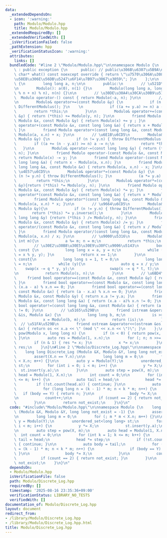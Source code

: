 ```yaml
---
data:
  _extendedDependsOn:
  - icon: ':warning:'
    path: Modulo/Modulo.hpp
    title: Modulo/Modulo.hpp
  _extendedRequiredBy: []
  _extendedVerifiedWith: []
  _isVerificationFailed: false
  _pathExtension: hpp
  _verificationStatusIcon: ':warning:'
  attributes:
    links: []
  bundledCode: "#line 2 \"Modulo/Modulo.hpp\"\n\nnamespace Modulo {\n    class DifferentModulus\
    \ : public exception {\n      public: // public\u306B\u6307\u5B9A\n      const\
    \ char* what() const noexcept override { return \"\u7570\u306A\u308B\u6CD5\u540C\
    \u58EB\u306E\u56DB\u5247\u6F14\u7B97\u3067\u3059\"; }\n    };\n\n    struct Modulo\
    \ {\n        long long a, n;\n\n        public:\n        // \u521D\u671F\u5316\
    \n        Modulo(): a(0), n(1) {}\n        Modulo(long long a, long long n): a((a\
    \ % n + n) % n), n(n) {}\n\n        // \u30DE\u30A4\u30CA\u30B9\u5143\n      \
    \  Modulo operator-() const { return Modulo(-a, n); }\n\n        // \u52A0\u6CD5\
    \n        Modulo& operator+=(const Modulo &y) {\n            if (n != y.n) { throw\
    \ DifferentModulus(); }\n    \n            if ((a += y.a) >= n) a -= n;\n    \
    \        return *this;\n        }\n\n        Modulo& operator+=(const long long\
    \ &y) { return (*this) += Modulo(y, n); }\n\n        friend Modulo operator+(const\
    \ Modulo &x, const Modulo &y) { return Modulo(x) += y ; }\n        friend Modulo\
    \ operator+(const Modulo &x, const long long &a) { return x + Modulo(a, x.n);\
    \ }\n        friend Modulo operator+(const long long &a, const Modulo &x) { return\
    \ Modulo(a, x.n) + x; }\n\n        // \u6E1B\u6CD5\n        Modulo& operator-=(const\
    \ Modulo &y) {\n            if (n != y.n) { throw DifferentModulus(); }\n    \
    \        if ((a += (n - y.a)) >= n) a -= n;\n            return *this;\n     \
    \   }\n\n        Modulo& operator-=(const long long &y) { return (*this) -= Modulo(y,\
    \ n); }\n\n        friend Modulo operator-(const Modulo &x, const Modulo &y) {\
    \ return Modulo(x) -= y; }\n        friend Modulo operator-(const Modulo &x, const\
    \ long long &a) { return x - Modulo(a, x.n); }\n        friend Modulo operator-(const\
    \ long long &a, const Modulo &x) { return Modulo(a, x.n) - x; }\n\n        //\
    \ \u4E57\u6CD5\n        Modulo& operator*=(const Modulo &y) {\n            if\
    \ (n != y.n) { throw DifferentModulus(); }\n            (a *= y.a) %= n;\n   \
    \         return *this;\n        }\n\n        Modulo& operator*=(const long long\
    \ &y){return (*this) *= Modulo(y, n); }\n\n        friend Modulo operator*(const\
    \ Modulo &x, const Modulo &y) { return Modulo(x) *= y; }\n        friend Modulo\
    \ operator*(const Modulo &x, const long long &a) { return x * Modulo(a,x.n); }\n\
    \        friend Modulo operator*(const long long &a, const Modulo &x) { return\
    \ Modulo(a, x.n) * x; }\n\n        // \u9664\u6CD5\n        Modulo& operator/=(const\
    \ Modulo &y){\n            if (n != y.n) { throw DifferentModulus(); }\n     \
    \       return (*this) *= y.inverse();\n        }\n\n        Modulo& operator/=(const\
    \ long long &y) {return (*this ) /= Modulo(y, n); }\n\n        friend Modulo operator/(const\
    \ Modulo &x, const Modulo &y) { return Modulo(x) /= y; }\n        friend Modulo\
    \ operator/(const Modulo &x, const long long &a) { return x / Modulo(a, x.n);\
    \ }\n        friend Modulo operator/(const long long &a, const Modulo &x) { return\
    \ Modulo(a, x.n) / x; }\n\n        // \u9000\u5316\n        Modulo& degenerate(const\
    \ int m){\n            a %= m; n = m;\n            return *this;\n        }\n\n\
    \        // \u30E2\u30B8\u30E5\u30E9\u30FC\u9006\u5143\n        bool invertible()\
    \ const {\n            long long x = a, y = n;\n            while (y) { swap(x\
    \ = x % y, y); }\n            return x == 1;\n        }\n\n        Modulo inverse()\
    \ const{\n            long long s = 1, t = 0;\n            long long x = a, y\
    \ = n;\n            while (y){\n                auto q = x / y;\n            \
    \    swap(x -= q * y, y);\n                swap(s -= q * t, t);\n            }\n\
    \n            return Modulo(s, n);\n        }\n\n        // \u6BD4\u8F03\n   \
    \     friend bool operator==(const Modulo &x, const Modulo &y) { return x.a==y.a;\
    \ }\n        friend bool operator==(const Modulo &x, const long long &a) { return\
    \ (x.a - a) % x.n == 0; }\n        friend bool operator==(const long long &a,\
    \ const Modulo &x) { return (a - x.a) % x.n == 0; }\n\n        friend bool operator!=(const\
    \ Modulo &x, const Modulo &y) { return x.a != y.a; }\n        friend bool operator!=(const\
    \ Modulo &x, const long long &a) { return (x.a - a)% x.n != 0; }\n        friend\
    \ bool operator!=(const long long &a, const Modulo &x) { return (a - x.a)% x.n\
    \ != 0; }\n\n        // \u5165\u529B\n        friend istream &operator>>(istream\
    \ &is, Modulo &x) {\n            long long b, m;\n            is >> b >> m;\n\
    \            x = Modulo(b, m);\n            return (is);\n        }\n\n      \
    \  // \u51FA\u529B\n        friend ostream &operator<<(ostream &os, const Modulo\
    \ &x) { return os << x.a << \" (mod \" << x.n << \")\"; }\n    };\n\n    Modulo\
    \ pow(Modulo x, long long n) {\n        if (n < 0) { return pow(x, -n).inverse();\
    \ }\n\n        auto res = Modulo(1, x.n);\n        for (; n; n >>= 1) {\n    \
    \        if (n & 1) { res *= x; }\n            x *= x;\n        }\n\n        return\
    \ res;\n    }\n}\n#line 2 \"Modulo/Discrete_Log.hpp\"\n\nnamespace Modulo {\n\
    \    long long Discrete_Log (Modulo &X, Modulo &Y, long long not_exist = -1) {\n\
    \        assert(X.n == Y.n);\n\n        long long m = 0;\n        for (; m * m\
    \ < X.n; m++) {}\n\n        auto y = Modulo(Y);\n        unordered_set<long long>\
    \ st;\n        for (int i = 0; i < m; i++) {\n            y *= X;\n          \
    \  st.insert(y.a);\n        }\n\n        auto step = pow(X, m);\n        auto\
    \ head = Modulo(1, X.n);\n        int count = 0;\n\n        for (int k = 1; k\
    \ <= m; k++) {\n            auto tail = head;\n            head *= step;\n   \
    \         if (!st.count(head.a)) { continue; }\n\n            auto body = tail;\n\
    \            for (long long n = (k - 1) * m; n < k * m; n++) {\n             \
    \   if (body == Y) { return n; }\n\n                body *= X;\n            }\n\
    \n            count++;\n\n            if (count == 2) { return not_exist; }\n\
    \        }\n\n        return not_exist;\n    }\n}\n"
  code: "#include\"Modulo/Modulo.hpp\"\n\nnamespace Modulo {\n    long long Discrete_Log\
    \ (Modulo &X, Modulo &Y, long long not_exist = -1) {\n        assert(X.n == Y.n);\n\
    \n        long long m = 0;\n        for (; m * m < X.n; m++) {}\n\n        auto\
    \ y = Modulo(Y);\n        unordered_set<long long> st;\n        for (int i = 0;\
    \ i < m; i++) {\n            y *= X;\n            st.insert(y.a);\n        }\n\
    \n        auto step = pow(X, m);\n        auto head = Modulo(1, X.n);\n      \
    \  int count = 0;\n\n        for (int k = 1; k <= m; k++) {\n            auto\
    \ tail = head;\n            head *= step;\n            if (!st.count(head.a))\
    \ { continue; }\n\n            auto body = tail;\n            for (long long n\
    \ = (k - 1) * m; n < k * m; n++) {\n                if (body == Y) { return n;\
    \ }\n\n                body *= X;\n            }\n\n            count++;\n\n \
    \           if (count == 2) { return not_exist; }\n        }\n\n        return\
    \ not_exist;\n    }\n}\n"
  dependsOn:
  - Modulo/Modulo.hpp
  isVerificationFile: false
  path: Modulo/Discrete_Log.hpp
  requiredBy: []
  timestamp: '2025-08-16 23:35:36+09:00'
  verificationStatus: LIBRARY_NO_TESTS
  verifiedWith: []
documentation_of: Modulo/Discrete_Log.hpp
layout: document
redirect_from:
- /library/Modulo/Discrete_Log.hpp
- /library/Modulo/Discrete_Log.hpp.html
title: Modulo/Discrete_Log.hpp
---
```

